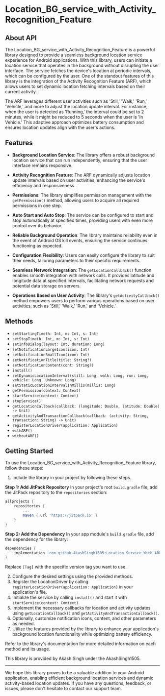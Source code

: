 # Location_BG_service_with_Activity_Recognition_Feature

## About API

The Location_BG_service_with_Activity_Recognition_Feature is a powerful library designed to provide a seamless background location service experience for Android applications. With this library, users can initiate a location service that operates in the background without disrupting the user interface. The service fetches the device's location at periodic intervals, which can be configured by the user. One of the standout features of this library is the integration of the Activity Recognition Feature (ARF), which allows users to set dynamic location fetching intervals based on their current activity.

The ARF leverages different user activities such as 'Still,' 'Walk,' 'Run,' 'Vehicle,' and more to adjust the location update interval. For instance, when the user is detected as 'Running,' the interval could be set to 2 minutes, while it might be reduced to 5 seconds when the user is 'In Vehicle.' This adaptive approach optimizes battery consumption and ensures location updates align with the user's actions.

## Features

- **Background Location Service**: The library offers a robust background location service that can run independently, ensuring that the user interface remains responsive.

- **Activity Recognition Feature**: The ARF dynamically adjusts location update intervals based on user activities, enhancing the service's efficiency and responsiveness.

- **Permissions**: The library simplifies permission management with the `getPermission()` method, allowing users to acquire all required permissions in one step.

- **Auto Start and Auto Stop**: The service can be configured to start and stop automatically at specified times, providing users with even more control over its behavior.

- **Reliable Background Operation**: The library maintains reliability even in the event of Android OS kill events, ensuring the service continues functioning as expected.

- **Configuration Flexibility**: Users can easily configure the library to suit their needs, tailoring parameters to their specific requirements.

- **Seamless Network Integration**: The `getLocationCallback()` function enables smooth integration with network calls. It provides latitude and longitude data at specified intervals, facilitating network requests and potential data storage on servers.

- **Operations Based on User Activity**: The library's `getActivityCallback()` method empowers users to perform various operations based on user activities, such as 'Still,' 'Walk,' 'Run,' and 'Vehicle.'

## Methods

- `setStartingTime(h: Int, m: Int, s: Int)`
- `setStopTime(h: Int, m: Int, s: Int)`
- `setInfoDialog(layout: Int, duration: Long)`
- `setNotificationLargeIcon(icon: Int)`
- `setNotificationSmallIcon(icon: Int)`
- `setNotificationTitle(title: String?)`
- `setNotificationContent(cont: String?)`
- `install()`
- `setDynamicLocationInterval(still: Long, walk: Long, run: Long, vehicle: Long, Unknown: Long)`
- `setStaticLocationIntervalInMillis(millis: Long)`
- `getPermission(context: Context)`
- `startService(context: Context)`
- `stopService()`
- `getLocationCallback(callback: (longitude: Double, latitude: Double) -> Unit)`
- `getActivityAndTransactionCallback(callback: (activity: String, transaction: String) -> Unit)`
- `registerLocationDriver(application: Application)`
- `withARF()`
- `withoutARF()`

## Getting Started

To use the Location_BG_service_with_Activity_Recognition_Feature library, follow these steps:

1. Include the library in your project by following these steps.

**Step 1: Add JitPack Repository**
In your project's root `build.gradle` file, add the JitPack repository to the `repositories` section:

```gradle
allprojects {
    repositories {
        ...
        maven { url 'https://jitpack.io' }
    }
}
```

**Step 2: Add the Dependency**
In your app module's `build.gradle` file, add the dependency for the library:

```gradle
dependencies {
    implementation 'com.github.AkashSingh1505:Location_Service_With_ARF:[Tag]'
}
```

Replace `[Tag]` with the specific version tag you want to use.

2. Configure the desired settings using the provided methods.
3. Register the LocationDriver by calling `registerLocationDriver(application: Application)` in your application's file.
4. Initialize the service by calling `install()` and start it with `startService(context: Context)`.
5. Implement the necessary callbacks for location and activity updates using `getLocationCallback()` and `getActivityAndTransactionCallback()`.
6. Optionally, customize notification icons, content, and other parameters as needed.
7. Utilize the features provided by the library to enhance your application's background location functionality while optimizing battery efficiency.

Refer to the library's documentation for more detailed information on each method and its usage.


This library is provided by Akash Singh under the AkashSingh1505.

---

We hope this library proves to be a valuable addition to your Android application, enabling efficient background location services and dynamic activity-based location updates. If you have any questions, feedback, or issues, please don't hesitate to contact our support team.
